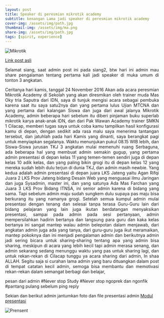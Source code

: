 ```yaml
---
layout: post
title: Speaker di peresmian mikrotik academy
subtitle: kenangan Lama jadi speaker di peresmian mikrotik academy
cover-img: /assets/img/path.jpg
thumbnail-img: /assets/img/ma.png
share-img: /assets/img/path.jpg
tags: [spirit, experience]
---
```


![Mikrotik](https://2.bp.blogspot.com/-9LUtysGukx4/WbD71jk-RSI/AAAAAAAAAgk/ZiqQkiWSn5gIcB4oKHB90zeiig-sIKi8gCLcBGAs/s1600/MikroTik-Academy-logo.jpg)

[Link post asli](https://blog.sulaiman.tech/2017/09/kenangan-lama-jadi-speaker-di-peresmian.html)


<div align="justify">
Selamat siang, saat admin post ini pada siang2, btw hari ini admin mau share pengalaman tentang pertama kali jadi speaker di muka umum di tonton 3 angkatan.

Ceritanya hari kamis, tanggal 24 November 2016
Akan ada acara peresmian Mikrotik Academy di Sekolah yang akan diresmikan oleh trainer muda Mas Oky tria Saputra dari IDN, saya di tunjuk mengisi acara sebagai pembuka karena saat itu saya satu2nya dan yang pertama lulus Ujian MTCNA dan yang pertama dari kalangan Siswa dan juga dari awal jalanya Mikrotik Academy, admin beberapa hari sebelum itu diberi pinjaman buku superlab mikrotik karya anak-anak IDN, dan dari Pak Wawan Academy trainer SMKN 1 Cilacap, memberi tugas saya untuk coba kamu tampilkan hasil konfigurasi kamu di depan, dengan sedikit ada rasa malu saya menerima tantangan tersebut, dan jatuhlah pada hari Kamis yang dinanti, saya berangkat pagi untuk menyiapkan segalanya. Waktu menunjukan pukul 08.15 WIB lebih, dan Siswa-Siswa jurusan TKJ 3 angkatan mulai memenuhi ruang Serbaguna, ada beberapa hal yang membuat admin semakin gugup, yang pertama admin presentasi di depan kelas 11 yang temen-temen sendiri juga di depan kelas 10 adik kelas, dan yang paling bikin grogi itu di depan kelas 12 yang mereka sudah lebih dulu terjun di dunia TKJ, dan admin masih newbie. Yang kedua adalah admin presentasi di depan juara LKS Jateng yaitu Agan Rifqi Juara 2 LKS Prov Jateng bidang Desain Web yang menguasai ilmu Jaringan dan juga Sysadmin, master ini, dan yang satunya Ada Mas Farchan yang Juara 3 LKS Prov Bidang ITNSA, ini senior admin karena di bidang yang sama. Tapi sebelum admin maju sudah sungkem dulu supaya pas maju bisa berkurang itu yang namanya grogi. Setelah semua kumpul admin mulai presentasi dengan tenang dan selesai tanpa terasa Guru-Guru lain dari bidang pelajaran yang lain juga ikutan berdatangan menyaksikan presentasi, sampai pada admin pada sesi pertanyaan, admin mempersilahkan hadirin bertanya dan langsung para guru dan kaka kelas bertanya ini sangat mantep walau admin belepotan dalam menjawab, dari angkatan admin juga ada yang tanya, dari guru-guru juga ikut meramaikan, mantep pokoknya dan ini menjadi pengalaman admin dan berikutnya admin jadi sering bicara untuk sharing-sharing tentang apa yang admin bisa sharing, meskipun di acara yang lebih kecil tapi admin merasa senang, dan admin sekarang sedang menunggu waktu yang pas untuk sharing lagi, dan untuk rekan-rekan di Cilacap tunggu ya acara sharing dari admin, In shaa ALLAH. Segitu saja si curahan lama admin yang baru dituangkan dalam post di tempat catatan kecil admin, semoga bisa membantu dan memotivasi rekan-rekan dalam semangat berbagi dan belajar,

</div>

pesan dari admin
#Never stop Study
#Never stop ngoprek dan ngonfik
#pantang pulang sebelum ping reply

Sekian dan berikut admin jantumkan foto dan file presentasi admin
[Modul presentasi](https://goo.gl/oRJnRB)

![Prensent](https://2.bp.blogspot.com/-2fUji18M9KY/WbD-IM0dIKI/AAAAAAAAAgw/wOE3XpVbHEod4BzFtLuZevYdu47r63TrACLcBGAs/s1600/ok.png)